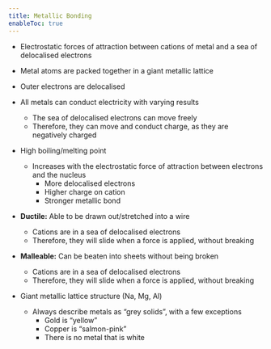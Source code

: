 ```yaml
---
title: Metallic Bonding
enableToc: true
---
```


-   Electrostatic forces of attraction between cations of metal and a sea of delocalised electrons
-   Metal atoms are packed together in a giant metallic lattice
-   Outer electrons are delocalised
-   All metals can conduct electricity with varying results
    -   The sea of delocalised electrons can move freely
    -   Therefore, they can move and conduct charge, as they are negatively charged
-   High boiling/melting point
    -   Increases with the electrostatic force of attraction between electrons and the nucleus
        -   More delocalised electrons
        -   Higher charge on cation
        -   Stronger metallic bond
-   **Ductile:** Able to be drawn out/stretched into a wire
    -   Cations are in a sea of delocalised electrons
    -   Therefore, they will slide when a force is applied, without breaking
-   **Malleable:** Can be beaten into sheets without being broken
    -   Cations are in a sea of delocalised electrons
    -   Therefore, they will slide when a force is applied, without breaking
      
- Giant metallic lattice structure (Na, Mg, Al)
    -   Always describe metals as “grey solids”, with a few exceptions
        -   Gold is “yellow”
        -   Copper is “salmon-pink”
        -   There is no metal that is white